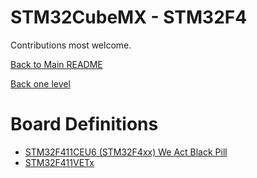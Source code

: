 # STM32CubeMX - STM32F4

Contributions most welcome.

[Back to Main README](../README.md)

[Back one level](../README.md)

# Board Definitions
* [STM32F411CEU6 (STM32F4xx) We Act Black Pill](./STM32F411CEU6%20WeAct%20Mini%20V31/README.md)
* [STM32F411VETx](./STM32F411VET/README.md)
